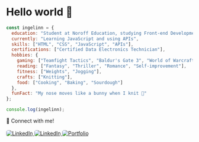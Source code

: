 # Hello world 🍂

```javascript
const ingelinn = {
  education: "Student at Noroff Education, studying Front-end Development",
  currently: "Learning JavaScript and using APIs",
  skills: ["HTML", "CSS", "JavaScript", "APIs"],
  certifications: ["Certified Data Electronics Technician"],
  hobbies: {
    gaming: ["Teamfight Tactics", "Baldur's Gate 3", "World of Warcraft"],
    reading: ["Fantasy", "Thriller", "Romance", "Self-improvement"],
    fitness: ["Weights", "Jogging"],
    crafts: ["Knitting"],
    food: ["Cooking", "Baking", "Sourdough"]
  },
  funFact: "My nose moves like a bunny when I knit 🐰"
};

console.log(ingelinn);
```
🍂 Connect with me!<br><br>
<a href="https://www.linkedin.com/in/ingelinnhelenelonne/" target="_blank">
  <img src="https://img.shields.io/badge/LinkedIn-262626?style=flat&logo=linkedin&logoColor=white" alt="LinkedIn" style="border-radius: 5px;"/>
</a>
<a href="mailto:ingelinn92@gmail.com" target="_blank">
  <img src="https://img.shields.io/badge/Gmail-262626?style=flat&logo=gmail&logoColor=white" alt="LinkedIn" style="border-radius: 5px;"/>
</a>
<a href="https://ihlonne-portfolio.netlify.app/" target="_blank">
  <img src="https://img.shields.io/badge/Portfolio-262626?style=flat&logo=firefox&logoColor=white" alt="Portfolio" style="border-radius: 5px;"/>
</a>
